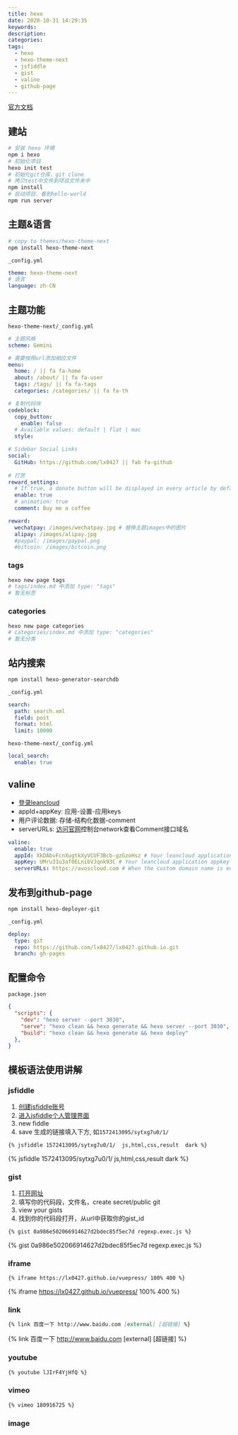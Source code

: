 ```yaml
---
title: hexo
date: 2020-10-31 14:29:35
keywords:
description:
categories:
tags:
  - hexo
  - hexo-theme-next
  - jsfiddle
  - gist
  - valine
  - github-page
---
```


[官方文档](https://hexo.io/zh-cn/docs/)

## 建站

```bash
# 安装 hexo 环境
npm i hexo
# 初始化项目
hexo init test
# 初始化git仓库，git clone
# 拷贝test中文件到项目文件夹中
npm install
# 启动项目，看到hello-world
npm run server 
```

## 主题&语言

```bash
# copy to themes/hexo-theme-next
npm install hexo-theme-next
```

`_config.yml`

```yml
theme: hexo-theme-next
# 语言
language: zh-CN
```

## 主题功能

`hexo-theme-next/_config.yml`

```yml
# 主题风格
scheme: Gemini

# 需要按照url添加相应文件
menu:
  home: / || fa fa-home
  about: /about/ || fa fa-user
  tags: /tags/ || fa fa-tags
  categories: /categories/ || fa fa-th

# 复制代码块
codeblock:
  copy_button:
    enable: false
  # Available values: default | flat | mac
  style:

# Sidebar Social Links
social:
  GitHub: https://github.com/lx0427 || fab fa-github
  
# 打赏
reward_settings:
  # If true, a donate button will be displayed in every article by default.
  enable: true
  # animation: true
  comment: Buy me a coffee

reward:
  wechatpay: /images/wechatpay.jpg # 替换主题images中的图片
  alipay: /images/alipay.jpg
  #paypal: /images/paypal.png
  #bitcoin: /images/bitcoin.png
```

### tags

```bash
hexo new page tags
# tags/index.md 中添加 type: "tags"
# 暂无标签
```

### categories

```bash
hexo new page categories
# categories/index.md 中添加 type: "categories"
# 暂无分类
```

## 站内搜索

```bash
npm install hexo-generator-searchdb
```

`_config.yml`

```yml
search:
  path: search.xml
  field: post
  format: html
  limit: 10000
```

`hexo-theme-next/_config.yml`

```yml
local_search:
  enable: true
```

## valine

- [登录leancloud](https://leancloud.cn/dashboard/applist.html#/apps)
- appId+appKey: 应用-设置-应用keys
- 用户评论数据: 存储-结构化数据-comment
- serverURLs: [访问官网](https://valine.js.org/)控制台network查看Comment接口域名

```yml
valine:
  enable: true
  appId: XkDAbvFcnXugtkXyVCUF3Bcb-gzGzoHsz # Your leancloud application appid
  appKey: UMru31u3af0ELnibVJqnk93C # Your leancloud application appkey
  serverURLs: https://avoscloud.com # When the custom domain name is enabled, fill it in here
```

## 发布到github-page

```bash
npm install hexo-deployer-git
```

`_config.yml`

```yml
deploy:
  type: git
  repo: https://github.com/lx0427/lx0427.github.io.git
  branch: gh-pages
```

## 配置命令

`package.json`

```json
{
  "scripts": {
    "dev": "hexo server --port 3030",
    "serve": "hexo clean && hexo generate && hexo server --port 3030",
    "build": "hexo clean && hexo generate && hexo deploy"
  },
}
```

## 模板语法使用讲解

### jsfiddle

1. [创建jsfiddle账号](https://jsfiddle.net/)
2. [进入jsfiddle个人管理界面](https://jsfiddle.net/user/fiddles/all/)
3. new fiddle
4. save 生成的链接填入下方, 如`1572413095/sytxg7u0/1/ `
  ```md
  {% jsfiddle 1572413095/sytxg7u0/1/  js,html,css,result  dark %}
  ```

{% jsfiddle 1572413095/sytxg7u0/1/  js,html,css,result  dark %}

### gist

1. [打开网址](http://gist.github.com)
2. 填写你的代码段，文件名，create secret/public git 
3. view your gists
4. 找到你的代码段打开，从url中获取你的gist_id
  ```md
  {% gist 0a986e502066914627d2bdec85f5ec7d regexp.exec.js %}
  ```

{% gist 0a986e502066914627d2bdec85f5ec7d regexp.exec.js %}

### iframe

```md
{% iframe https://lx0427.github.io/vuepress/ 100% 400 %}
```

{% iframe https://lx0427.github.io/vuepress/ 100% 400 %}


### link

```md
{% link 百度一下 http://www.baidu.com [external] [超链接] %}
```

{% link 百度一下 http://www.baidu.com [external] [超链接] %}

### youtube

```md
{% youtube lJIrF4YjHfQ %}
```

<!-- {% youtube lJIrF4YjHfQ %} -->

### vimeo

```md
{% vimeo 180916725 %}
```

<!-- {% vimeo 180916725 %} -->

### image

<!-- {% asset_img 01.png This is an example image %}  -->





